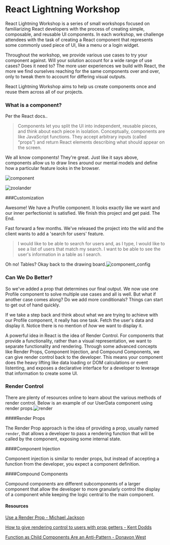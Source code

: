 # React Lightning Workshop

React Lightning Workshop is a series of small workshops focused on familiarizing React developers with the process of creating simple, composable, and reusable UI components.  In each workshop, we challenge attendees with the task of creating a React component that represents some commonly used piece of UI, like a menu or a login widget.

Throughout the workshop, we provide various use cases to try your component against.  Will your solution account for a wide range of use cases? Does it need to? The more user experiences we build with React, the more we find ourselves reaching for the same components over and over, only to tweak them to account for differing visual outputs.

React Lightning Workshop aims to help us create components once and reuse them across all of our projects.



### What is a component?

Per the React docs..

>Components let you split the UI into independent, reusable pieces, and think about each piece in isolation. Conceptually, components are like JavaScript functions. They accept arbitrary inputs (called “props”) and return React elements describing what should appear on the screen.

We all know components! They're great.  Just like it says above, components allow us to draw lines around our mental models and define how a particular feature looks in the browser.

![component](/Users/nathanforce/Documents/Dev/lightning-workshop/component.png)

![zoolander](/Users/nathanforce/Documents/Dev/lightning-workshop/zoolander.png)

###Customization

Awesome! We have a Profile component.  It looks exactly like we want and our inner perfectionist is satisfied.  We finish this project and get paid.  The End.

Fast forward a few months.  We've released the project into the wild and the client wants to add a 'search for users' feature.  

> I would like to be able to search for users and, as I type, I would like to see a list of users that match my search.  I want to be able to see the user's information in a table as I search.

Oh no! Tables? Okay back to the drawing board.![component_config](/Users/nathanforce/Documents/Dev/lightning-workshop/component_config.png)



### Can We Do Better?

So we've added a prop that determines our final output.  We now use one Profile component to solve multiple use cases and all is well.  But what if another case comes along?  Do we add more conditionals?  Things can start to get out of hand quickly.

If we take a step back and think about what we are trying to achieve with our Profile component, it really has one task.  Fetch the user's data and display it.  Notice there is no mention of *how* we want to display it.

A powerful idea in React is the idea of Render Control.  For components that provide a functionality, rather than a visual representation, we want to separate functionality and rendering.  Through some advanced concepts like Render Props, Component Injection, and Compound Components, we can give render control back to the developer.  This means your component does the heavy lifting like data loading or DOM calculations or event listenting, and exposes a declarative interface for a developer to leverage that information to create some UI.

### Render Control	

There are plenty of resources online to learn about the various methods of render control.  Below is an example of our UserData component using render props.![render](/Users/nathanforce/Documents/Dev/lightning-workshop/render.png)

####Render Props

The Render Prop approach is the idea of providing a prop, usually named `render`, that allows a developer to pass a rendering function that will be called by the component, exposing some internal state.

####Component Injection

Component injection is similar to render props, but instead of accepting a function from the developer, you expect a component definition.

####Compound Components

Compound components are different subcomponents of a larger component that allow the developer to more granularly control the display of a component while keeping the logic central to the main component.

#### Resources

[Use a Render Prop - Michael Jackson](https://cdb.reacttraining.com/use-a-render-prop-50de598f11ce)

[How to give rendering control to users with prop getters - Kent Dodds](https://blog.kentcdodds.com/how-to-give-rendering-control-to-users-with-prop-getters-549eaef76acf)

[Function as Child Components Are an Anti-Pattern - Donavon West](http://americanexpress.io/faccs-are-an-antipattern/)
